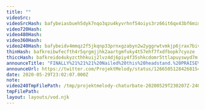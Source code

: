 ```yaml
---
title: ""
videoSrc: 
videoSrcHash: bafybeiasbueh5dyk7nqo3qzu4kyvrhnf54oiys3rz66it6qx43bf6mimfa
video720Hash: 
video480Hash: 
video360Hash: 
video240Hash: bafybeidv4mmqz2f5jkqnp33prnxgzabyn2w2yggrwtvmkjp6jrax7bivvq?filename=projektmelody-chaturbate-20200529T230207Z-240p.mp4
thinHash: bafkreibwfecfth4r5qrgmjjhk2aartgmfuky4t57ehf7fxdfbopk7cyoze
thiccHash: bafkreido4ukyzcthhkuij2lvz4dj6piy4f35shkcdomr5ttlapuyswyd7m
announceTitle: "FINALLY%21%21%21%20Nailed%20this%20headstand.%20PRAISE%20ME%20%20Also%20um...%20clocks%20are%20confusing%2C%20so%20I%20guess%20I%27m%20an%20hour%20early...%20Horray%21%21"
announceUrl: https://twitter.com/ProjektMelody/status/1266505128426815488
date: 2020-05-29T23:02:07.000Z
note: 
video240TmpFilePath: /tmp/projektmelody-chaturbate-20200529T230207Z-240p.mp4
tmpFilePath: 
layout: layouts/vod.njk
---
```

